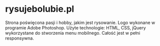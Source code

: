 # rysujebolubie.pl
Strona poświęcona pasji i hobby, jakim jest rysowanie. Logo wykonane w programie Adobe Photoshop. Użyte technologie: HTML, CSS, jQuery wykorzystane do stworzenia menu mobilnego. Całość jest w pełni responsywna.
